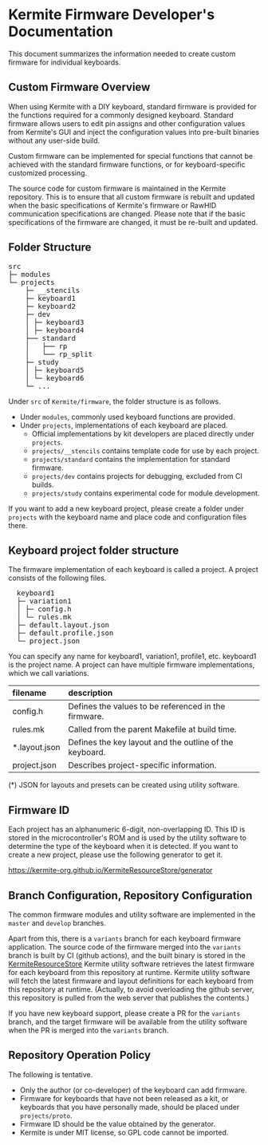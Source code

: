 # Kermite Firmware Developer's Documentation

This document summarizes the information needed to create custom firmware for individual keyboards.

## Custom Firmware Overview

When using Kermite with a DIY keyboard, standard firmware is provided for the functions required for a commonly designed keyboard. Standard firmware allows users to edit pin assigns and other configuration values from Kermite's GUI and inject the configuration values into pre-built binaries without any user-side build.

Custom firmware can be implemented for special functions that cannot be achieved with the standard firmware functions, or for keyboard-specific customized processing.

The source code for custom firmware is maintained in the Kermite repository. This is to ensure that all custom firmware is rebuilt and updated when the basic specifications of Kermite's firmware or RawHID communication specifications are changed. Please note that if the basic specifications of the firmware are changed, it must be re-built and updated.

## Folder Structure
<pre>
src
├─ modules
└─ projects
    ├─ __stencils
    ├─ keyboard1
    ├─ keyboard2
    ├─ dev
    │ ├─ keyboard3
    │ ├─ keyboard4
    ├── standard
    │   ├── rp
    │   └── rp_split
    ├─ study
    │ ├─ keyboard5
    │ └─ keyboard6
    └─ ...
</pre>
Under `src` of `Kermite/firmware`, the folder structure is as follows.
* Under `modules`, commonly used keyboard functions are provided.
* Under `projects`, implementations of each keyboard are placed.
  * Official implementations by kit developers are placed directly under `projects`.
  * `projects/__stencils` contains template code for use by each project.
  * `projects/standard` contains the implementation for standard firmware.
  * `projects/dev` contains projects for debugging, excluded from CI builds.
  * `projects/study` contains experimental code for module development.

If you want to add a new keyboard project, please create a folder under `projects` with the keyboard name and place code and configuration files there.

## Keyboard project folder structure

The firmware implementation of each keyboard is called a project. A project consists of the following files.

<pre>
  keyboard1
  ├─ variation1
  │ ├─ config.h
  │ └─ rules.mk
  ├─ default.layout.json
  ├─ default.profile.json
  └─ project.json
</pre>

You can specify any name for keyboard1, variation1, profile1, etc.
keyboard1 is the project name. A project can have multiple firmware implementations, which we call variations.

| filename | description |
| :--- | :--- |
| config.h | Defines the values to be referenced in the firmware. |
| rules.mk | Called from the parent Makefile at build time. |
| *.layout.json | Defines the key layout and the outline of the keyboard. |
| project.json | Describes project-specific information. |

(*) JSON for layouts and presets can be created using utility software.

## Firmware ID
Each project has an alphanumeric 6-digit, non-overlapping ID. This ID is stored in the microcontroller's ROM and is used by the utility software to determine the type of the keyboard when it is detected. If you want to create a new project, please use the following generator to get it.

https://kermite-org.github.io/KermiteResourceStore/generator



## Branch Configuration, Repository Configuration
The common firmware modules and utility software are implemented in the `master` and `develop` branches.

Apart from this, there is a `variants` branch for each keyboard firmware application. The source code of the firmware merged into the `variants` branch is built by CI (github actions), and the built binary is stored in the
<a href="https://github.com/kermite-org/KermiteResourceStore" mce_href="https://github.com/kermite-org/KermiteResourceStore">KermiteResourceStore</a>
Kermite utility software retrieves the latest firmware for each keyboard from this repository at runtime. Kermite utility software will fetch the latest firmware and layout definitions for each keyboard from this repository at runtime. (Actually, to avoid overloading the github server, this repository is pulled from the web server that publishes the contents.)

If you have new keyboard support, please create a PR for the `variants` branch, and the target firmware will be available from the utility software when the PR is merged into the `variants` branch.

## Repository Operation Policy

The following is tentative.

- Only the author (or co-developer) of the keyboard can add firmware.
- Firmware for keyboards that have not been released as a kit, or keyboards that you have personally made, should be placed under `projects/proto`.
- Firmware ID should be the value obtained by the generator.
- Kermite is under MIT license, so GPL code cannot be imported.

